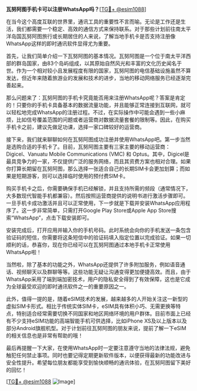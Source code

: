 **瓦努阿图手机卡可以注册WhatsApp吗？**[[TG💪+ @esim1088](https://t.me/s/esim1088)]

在当今这个高度互联的世界里，通讯工具的重要性不言而喻。无论是工作还是生活，我们都需要一个稳定、高效的通信方式来保持联系。对于那些计划前往南太平洋岛国瓦努阿图旅行或长期居住的人来说，了解当地手机卡是否支持注册像WhatsApp这样的即时通讯软件显得尤为重要。

首先，让我们简单介绍一下瓦努阿图的基本情况。瓦努阿图是一个位于南太平洋西部的群岛国家，由83个岛屿组成，以其原始自然风光和丰富的文化历史闻名于世。作为一个相对较小且发展程度有限的国家，瓦努阿图的电信基础设施虽然不算发达，但近年来随着旅游业的发展和技术的进步，当地的移动网络服务已经逐渐完善起来。

那么问题来了：瓦努阿图的手机卡究竟能否用来注册WhatsApp呢？答案是肯定的！只要你的手机卡具备基本的数据流量功能，并且能够正常连接到互联网，就可以轻松地完成WhatsApp的注册过程。不过，在实际操作中可能会遇到一些小麻烦，比如信号覆盖范围的问题或者运营商对数据流量套餐的限制等。因此，在购买手机卡之前，建议先做足功课，选择一家口碑较好的运营商。

接下来，我们就来聊聊如何在瓦努阿图成功注册并使用WhatsApp吧。第一步当然是选购合适的手机卡了。目前，瓦努阿图主要有三家主要的移动运营商：Digicel、Vanuatu Mobile Communications (VMC) 和 Optus。其中，Digicel是最具竞争力的一家，不仅提供广泛的服务网络，而且其资费方案也相对合理。如果你打算长期留在瓦努阿图，那么选择一张适合自己的长期SIM卡会更加划算；而如果是短期游客，则可以选择临时使用的预付费SIM卡。

购买手机卡之后，你需要确保手机已经解锁，并且支持所需的频段（通常情况下，大多数现代智能手机都兼容）。然后按照运营商提供的说明书进行激活步骤即可。一旦手机卡成功激活并且可以正常使用，下一步就是下载并安装WhatsApp应用程序了。这一步非常简单，只需打开Google Play Store或Apple App Store搜索“WhatsApp”，点击下载安装即可。

安装完成后，打开应用并输入你的手机号码。此时系统会向你的手机发送一条包含验证码的短信，你需要将这条短信中的验证码填入指定位置以完成验证。如果一切顺利的话，恭喜你，现在你已经可以在瓦努阿图通过本地手机卡正常使用WhatsApp啦！

当然啦，除了基本的功能之外，WhatsApp还提供了许多附加服务，例如语音通话、视频聊天以及群聊等等。这些功能无疑让沟通变得更加便捷高效。而且，由于WhatsApp采用了端到端加密技术，用户的隐私安全得到了有效保障，这也是它成为全球最受欢迎的即时通讯软件之一的重要原因之一。

此外，值得一提的是，随着eSIM技术的发展，越来越多的人开始关注这一新型的虚拟SIM卡形式。相比于传统实体SIM卡，eSIM具有体积小巧、无需更换等特点，特别适合经常需要切换不同国家和地区网络环境的用户群体。目前市面上已经有不少支持eSIM功能的高端智能手机可供选择，比如iPhone XS及以上版本以及部分Android旗舰机型。对于计划前往瓦努阿图的朋友来说，提前了解一下eSIM的相关信息也是非常有帮助的哦！

最后再提醒一下大家，在使用WhatsApp时一定要注意遵守当地的法律法规，避免触犯任何禁止事项。同时也要记得定期更新软件版本，以便获得最新的功能改进与安全性提升。希望每位朋友都能享受到愉快顺畅的通讯体验，在瓦努阿图留下美好的回忆！

[[TG💪+ @esim1088](https://t.me/s/esim1088) ![Image](https://i.postimg.cc/4NQfJmqS/Snipaste-2025-05-13-00-14-12.png)]